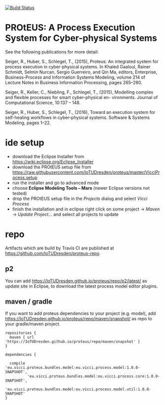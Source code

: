 [![Build Status](https://travis-ci.org/IoTUDresden/proteus.svg?branch=master)](https://travis-ci.org/IoTUDresden/proteus)

# PROtEUS: A Process Execution System for Cyber-physical Systems

See the following publications for more detail:

Seiger, R., Huber, S., Schlegel, T., (2015), Proteus: An integrated system for process execution in cyber-physical systems. In
Khaled Gaaloul, Rainer Schmidt, Selmin Nurcan, Sergio Guerreiro, and Qin Ma, editors, Enterprise, Business-Process and Information Systems Modeling, volume 214 of Lecture Notes in Business Information Processing, pages 265–280.

Seiger, R., Keller, C., Niebling, F., Schlegel, T., (2015), Modelling complex and flexible processes for smart cyber-physical en-
vironments. Journal of Computational Science, 10:137 – 148.

Seiger, R., Huber, S., Schlegel, T., (2016), Toward an execution system for self-healing workflows in cyber-physical systems. Software & Systems Modeling, pages 1–22.

# ide setup

- download the Eclipse Installer from <https://wiki.eclipse.org/Eclipse_Installer>
- download the PROtEUS setup file from <https://raw.githubusercontent.com/IoTUDresden/proteus/master/VicciProcess.setup>
- run the installer and go to advanced mode
- choose **Eclipse Modeling Tools – Mars** (newer Eclipse versions not tested)
- drop the PROtEUS setup file in the *Projects* dialog and select *Vicci Process*
- finish the installation and in eclipse right click on some project -> *Maven* -> *Update* *Project...* and select all projects to update

# repo

Artifacts which are build by Travis CI are published at <https://github.com/IoTUDresden/proteus-repo>

## p2

You can add <https://IoTUDresden.github.io/proteus/repo/p2/latest/> as update site in Eclipse, to download the latest process model editor plugins.

## maven / gradle

If you want to add proteus dependencies to your project (e.g. model), add <https://IoTUDresden.github.io/proteus/repo/maven/snapshot/> as repo to your gradle/maven project.

```
repositories {
  maven { url 'https://IoTUDresden.github.io/proteus/repo/maven/snapshot' }
}

dependencies {

  compile 'eu.vicci.proteus.bundles.model:eu.vicci.process.model:1.0.0-SNAPSHOT',
	      'eu.vicci.proteus.bundles.model:eu.vicci.process.core:1.0.0-SNAPSHOT',
	      'eu.vicci.proteus.bundles.model:eu.vicci.process.model.util:1.0.0-SNAPSHOT'
}
```